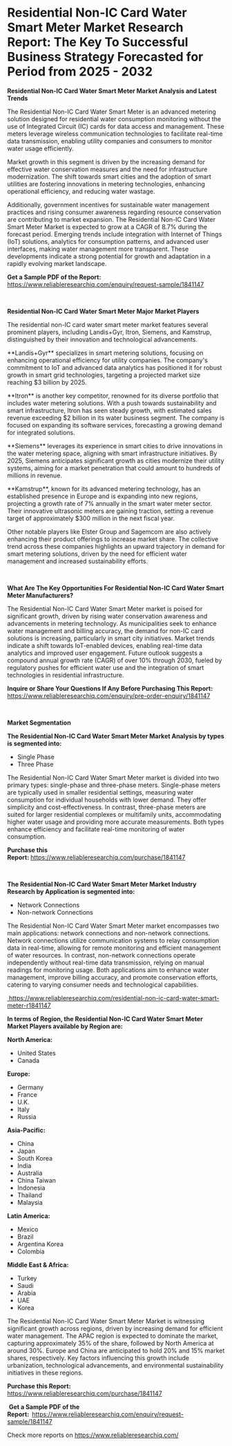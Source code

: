 <p><h1>Residential Non-IC Card Water Smart Meter Market Research Report: The Key To Successful Business Strategy Forecasted for Period from 2025 - 2032</h1></p><p><strong>Residential Non-IC Card Water Smart Meter Market Analysis and Latest Trends</strong></p>
<p><p>The Residential Non-IC Card Water Smart Meter is an advanced metering solution designed for residential water consumption monitoring without the use of Integrated Circuit (IC) cards for data access and management. These meters leverage wireless communication technologies to facilitate real-time data transmission, enabling utility companies and consumers to monitor water usage efficiently. </p><p>Market growth in this segment is driven by the increasing demand for effective water conservation measures and the need for infrastructure modernization. The shift towards smart cities and the adoption of smart utilities are fostering innovations in metering technologies, enhancing operational efficiency, and reducing water wastage. </p><p>Additionally, government incentives for sustainable water management practices and rising consumer awareness regarding resource conservation are contributing to market expansion. The Residential Non-IC Card Water Smart Meter Market is expected to grow at a CAGR of 8.7% during the forecast period. Emerging trends include integration with Internet of Things (IoT) solutions, analytics for consumption patterns, and advanced user interfaces, making water management more transparent. These developments indicate a strong potential for growth and adaptation in a rapidly evolving market landscape.</p></p>
<p><strong>Get a Sample PDF of the Report:&nbsp;</strong> <a href="https://www.reliableresearchiq.com/enquiry/request-sample/1841147?utm_campaign=2306&utm_medium=2&utm_source=Github&utm_content=ia&utm_term=28022025&utm_id=residential-non-ic-card-water-smart-meter">https://www.reliableresearchiq.com/enquiry/request-sample/1841147</a></p>
<p>&nbsp;</p>
<p><strong>Residential Non-IC Card Water Smart Meter Major Market Players</strong></p>
<p><p>The residential non-IC card water smart meter market features several prominent players, including Landis+Gyr, Itron, Siemens, and Kamstrup, distinguished by their innovation and technological advancements. </p><p>**Landis+Gyr** specializes in smart metering solutions, focusing on enhancing operational efficiency for utility companies. The company's commitment to IoT and advanced data analytics has positioned it for robust growth in smart grid technologies, targeting a projected market size reaching $3 billion by 2025.</p><p>**Itron** is another key competitor, renowned for its diverse portfolio that includes water metering solutions. With a push towards sustainability and smart infrastructure, Itron has seen steady growth, with estimated sales revenue exceeding $2 billion in its water business segment. The company is focused on expanding its software services, forecasting a growing demand for integrated solutions.</p><p>**Siemens** leverages its experience in smart cities to drive innovations in the water metering space, aligning with smart infrastructure initiatives. By 2025, Siemens anticipates significant growth as cities modernize their utility systems, aiming for a market penetration that could amount to hundreds of millions in revenue.</p><p>**Kamstrup**, known for its advanced metering technology, has an established presence in Europe and is expanding into new regions, projecting a growth rate of 7% annually in the smart water meter sector. Their innovative ultrasonic meters are gaining traction, setting a revenue target of approximately $300 million in the next fiscal year.</p><p>Other notable players like Elster Group and Sagemcom are also actively enhancing their product offerings to increase market share. The collective trend across these companies highlights an upward trajectory in demand for smart metering solutions, driven by the need for efficient water management and increased sustainability efforts.</p></p>
<p>&nbsp;</p>
<p><strong>What Are The Key Opportunities For Residential Non-IC Card Water Smart Meter Manufacturers?</strong></p>
<p><p>The Residential Non-IC Card Water Smart Meter market is poised for significant growth, driven by rising water conservation awareness and advancements in metering technology. As municipalities seek to enhance water management and billing accuracy, the demand for non-IC card solutions is increasing, particularly in smart city initiatives. Market trends indicate a shift towards IoT-enabled devices, enabling real-time data analytics and improved user engagement. Future outlook suggests a compound annual growth rate (CAGR) of over 10% through 2030, fueled by regulatory pushes for efficient water use and the integration of smart technologies in residential infrastructure.</p></p>
<p><strong>Inquire or Share Your Questions If Any Before Purchasing This Report:</strong> <a href="https://www.reliableresearchiq.com/enquiry/pre-order-enquiry/1841147?utm_campaign=2306&utm_medium=2&utm_source=Github&utm_content=ia&utm_term=28022025&utm_id=residential-non-ic-card-water-smart-meter">https://www.reliableresearchiq.com/enquiry/pre-order-enquiry/1841147</a></p>
<p>&nbsp;</p>
<p><strong>Market Segmentation</strong></p>
<p><strong>The Residential Non-IC Card Water Smart Meter Market Analysis by types is segmented into:</strong></p>
<p><ul><li>Single Phase</li><li>Three Phase</li></ul></p>
<p><p>The Residential Non-IC Card Water Smart Meter market is divided into two primary types: single-phase and three-phase meters. Single-phase meters are typically used in smaller residential settings, measuring water consumption for individual households with lower demand. They offer simplicity and cost-effectiveness. In contrast, three-phase meters are suited for larger residential complexes or multifamily units, accommodating higher water usage and providing more accurate measurements. Both types enhance efficiency and facilitate real-time monitoring of water consumption.</p></p>
<p><strong>Purchase this Report:&nbsp;</strong><a href="https://www.reliableresearchiq.com/purchase/1841147?utm_campaign=2306&utm_medium=2&utm_source=Github&utm_content=ia&utm_term=28022025&utm_id=residential-non-ic-card-water-smart-meter">https://www.reliableresearchiq.com/purchase/1841147</a></p>
<p>&nbsp;</p>
<p><strong>The Residential Non-IC Card Water Smart Meter Market Industry Research by Application is segmented into:</strong></p>
<p><ul><li>Network Connections</li><li>Non-network Connections</li></ul></p>
<p><p>The Residential Non-IC Card Water Smart Meter market encompasses two main applications: network connections and non-network connections. Network connections utilize communication systems to relay consumption data in real-time, allowing for remote monitoring and efficient management of water resources. In contrast, non-network connections operate independently without real-time data transmission, relying on manual readings for monitoring usage. Both applications aim to enhance water management, improve billing accuracy, and promote conservation efforts, catering to varying consumer needs and technological capabilities.</p></p>
<p><a href="https://www.reliableresearchiq.com/residential-non-ic-card-water-smart-meter-r1841147?utm_campaign=2306&utm_medium=2&utm_source=Github&utm_content=ia&utm_term=28022025&utm_id=residential-non-ic-card-water-smart-meter">&nbsp;https://www.reliableresearchiq.com/residential-non-ic-card-water-smart-meter-r1841147</a></p>
<p><strong>In terms of Region, the Residential Non-IC Card Water Smart Meter Market Players available by Region are:</strong></p>
<p>
    <p> <strong> North America: </strong>
        <ul>
            <li>United States</li>
            <li>Canada</li>
        </ul>
        </p> 
    <p> <strong> Europe: </strong>
        <ul>
            <li>Germany</li>
            <li>France</li>
            <li>U.K.</li>
            <li>Italy</li>
            <li>Russia</li>
        </ul>
        </p> 
    <p> <strong> Asia-Pacific: </strong>
        <ul>
            <li>China</li>
            <li>Japan</li>
            <li>South Korea</li>
            <li>India</li>
            <li>Australia</li>
            <li>China Taiwan</li>
            <li>Indonesia</li>
            <li>Thailand</li>
            <li>Malaysia</li>
        </ul>
        </p> 
    <p> <strong> Latin America: </strong>
        <ul>
            <li>Mexico</li>
            <li>Brazil</li>
            <li>Argentina Korea</li>
            <li>Colombia</li>
        </ul>
        </p> 
    <p> <strong> Middle East & Africa: </strong>
        <ul>
            <li>Turkey</li>
            <li>Saudi</li>
            <li>Arabia</li>
            <li>UAE</li>
            <li>Korea</li>
        </ul>
    </p>
    </p>
<p><p>The Residential Non-IC Card Water Smart Meter Market is witnessing significant growth across regions, driven by increasing demand for efficient water management. The APAC region is expected to dominate the market, capturing approximately 35% of the share, followed by North America at around 30%. Europe and China are anticipated to hold 20% and 15% market shares, respectively. Key factors influencing this growth include urbanization, technological advancements, and environmental sustainability initiatives in these regions.</p></p>
<p><strong>Purchase this Report: </strong><a href="https://www.reliableresearchiq.com/purchase/1841147?utm_campaign=2306&utm_medium=2&utm_source=Github&utm_content=ia&utm_term=28022025&utm_id=residential-non-ic-card-water-smart-meter">https://www.reliableresearchiq.com/purchase/1841147</a></p>
<p>&nbsp;<strong>Get a Sample PDF of the Report:&nbsp;&nbsp;</strong><a href="https://www.reliableresearchiq.com/enquiry/request-sample/1841147?utm_campaign=2306&utm_medium=2&utm_source=Github&utm_content=ia&utm_term=28022025&utm_id=residential-non-ic-card-water-smart-meter">https://www.reliableresearchiq.com/enquiry/request-sample/1841147</a></p>
<p><strong></strong></p>
<p>Check more reports on <a href="https://www.reliableresearchiq.com/?utm_campaign=2306&utm_medium=2&utm_source=Github&utm_content=ia&utm_term=28022025&utm_id=residential-non-ic-card-water-smart-meter">https://www.reliableresearchiq.com/</a></p>
